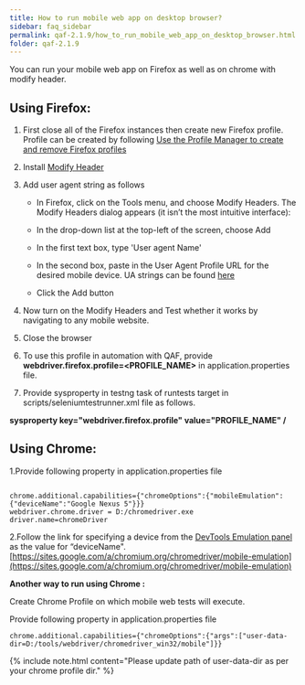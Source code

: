 ```yaml
---
title: How to run mobile web app on desktop browser?
sidebar: faq_sidebar
permalink: qaf-2.1.9/how_to_run_mobile_web_app_on_desktop_browser.html
folder: qaf-2.1.9
---
```


You can run your mobile web app on Firefox as well as on chrome with modify header.


## Using Firefox:

1. First close all of the Firefox instances then create new Firefox profile. Profile can be created by following [Use the Profile Manager to create and remove Firefox profiles](https://support.mozilla.org/en-US/kb/profile-manager-create-and-remove-firefox-profiles#w_starting-the-profile-manager)
2. Install [Modify Header](https://addons.mozilla.org/en-US/firefox/addon/modify-headers/)
3. Add user agent string as follows

	* In Firefox, click on the Tools menu, and choose Modify Headers. The Modify Headers dialog appears (it isn’t the most intuitive interface):

	* In the drop-down list at the top-left of the screen, choose Add

	* In the first text box, type 'User agent Name'

	* In the second box, paste in the User Agent Profile URL for the desired mobile device. UA strings can be found [here](http://www.useragentstring.com/pages/useragentstring.php)

	* Click the Add button

4. Now turn on the Modify Headers and Test whether it works by navigating to any mobile website.
5. Close the browser
6. To use this profile in automation with QAF, provide <b>webdriver.firefox.profile=&lt;PROFILE_NAME&gt;</b> in application.properties file.
7. Provide sysproperty in testng task of runtests target in scripts/seleniumtestrunner.xml file as follows.

**sysproperty key="webdriver.firefox.profile" value="PROFILE_NAME" /**

## Using Chrome:

1.Provide following property in application.properties file

```properties

chrome.additional.capabilities={"chromeOptions":{"mobileEmulation":{"deviceName":"Google Nexus 5"}}}
webdriver.chrome.driver = D:/chromedriver.exe
driver.name=chromeDriver
```	

2.Follow the link for specifying a device from the [DevTools Emulation panel](https://developer.chrome.com/devtools/docs/mobile-emulation) as the value for “deviceName". [https://sites.google.com/a/chromium.org/chromedriver/mobile-emulation](https://sites.google.com/a/chromium.org/chromedriver/mobile-emulation)


**Another way to run using Chrome :**

Create Chrome Profile on which mobile web tests will execute.

Provide following property in application.properties file


```properties
chrome.additional.capabilities={"chromeOptions":{"args":["user-data-dir=D:/tools/webdriver/chromedriver_win32/mobile"]}}
```		

{% include note.html content="Please update path of user-data-dir as per your chrome profile dir." %}

